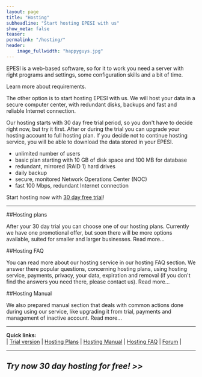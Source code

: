 ```yaml
---
layout: page
title: "Hosting"
subheadline: "Start hosting EPESI with us"
show_meta: false
teaser: 
permalink: "/hosting/"
header:
    image_fullwidth: "happyguys.jpg"
---
```



EPESI is a web-based software, so for it to work you need a server with right programs and settings, some configuration skills and a bit of time.

Learn more about requirements.

The other option is to start hosting EPESI with us. We will host your data in a secure computer center, with redundant disks, backups and fast and reliable Internet connection.

Our hosting starts with 30 day free trial period, so you don't have to decide right now, but try it first. After or during the trial you can upgrade your hosting account to full hosting plan. If you decide not to continue hosting service, you will be able to download the data stored in your EPESI.

- unlimited number of users
- basic plan starting with 10 GB of disk space and 100 MB for database
- redundant, mirrored (RAID 1) hard drives
- daily backup
- secure, monitored Network Operations Center (NOC)
- fast 100 Mbps, redundant Internet connection

Start hosting now with [30 day free trial][4]!

----------

##Hosting plans

After your 30 day trial you can choose one of our hosting plans. Currently we have one promotional offer, but soon there will be more options available, suited for smaller and larger businesses. Read more...

##Hosting FAQ

You can read more about our hosting service in our hosting FAQ section. We answer there popular questions, concerning hosting plans, using hosting service, payments, privacy, your data, expiration and removal (if you don't find the answers you need there, please contact us). Read more...

##Hosting Manual

We also prepared manual section that deals with common actions done during using our service, like upgrading it from trial, payments and management of inactive account. Read more...

----------
**Quick links:**  
| [Trial version][4] | [Hosting Plans][5] | [Hosting Manual][6] | [Hosting FAQ][7] | [Forum][1] |

----------


## *Try now 30 day hosting for free! >>*


 [1]: http://forum.epesibim.com/
 [2]: /free-support/
 [3]: /premium-support/
 [4]: https://trial.epesicrm.com/hosting/
 [5]: /hosting-plans/
 [6]: /hosting-manual/
 [7]: /hosting-faq/